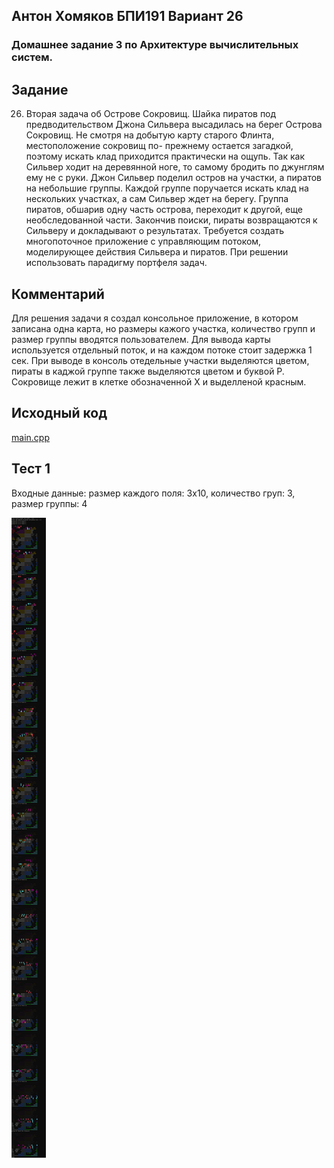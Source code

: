 ## Антон Хомяков БПИ191 Вариант 26
### Домашнее задание 3 по Архитектуре вычислительных систем.

## Задание
26. Вторая задача об Острове Сокровищ. Шайка пиратов под
предводительством Джона Сильвера высадилась на берег Острова Сокровищ.
Не смотря на добытую карту старого Флинта, местоположение сокровищ по-
прежнему остается загадкой, поэтому искать клад приходится практически
на ощупь. Так как Сильвер ходит на деревянной ноге, то самому бродить по
джунглям ему не с руки. Джон Сильвер поделил остров на участки, а пиратов
на небольшие группы. Каждой группе поручается искать клад на нескольких
участках, а сам Сильвер ждет на берегу. Группа пиратов, обшарив одну часть
острова, переходит к другой, еще необследованной части. Закончив поиски,
пираты возвращаются к Сильверу и докладывают о результатах. Требуется
создать многопоточное приложение с управляющим потоком, моделирующее
действия Сильвера и пиратов. При решении использовать парадигму
портфеля задач.

## Комментарий
Для решения задачи я создал консольное приложение, в котором записана одна карта,
но размеры кажого участка, количество групп и размер группы вводятся пользователем.
Для вывода карты используется отдельный поток, и на каждом потоке стоит задержка 1 сек.
При выводе в консоль отедельные участки выделяются цветом, пираты в каджой группе также
выделяются цветом и буквой P. Сокровище лежит в клетке обозначенной X и выделленой красным.

## Исходный код
[main.cpp](https://github.com/antonkhmv/dz-avs/blob/master/task03/main.cpp)

## Тест 1
Входные данные: размер каждого поля: 3x10, количество груп: 3, размер группы: 4

![img](https://github.com/antonkhmv/dz-avs/blob/master/task03/img/1.png)

